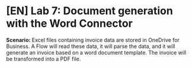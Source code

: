 # [EN] Lab 7: Document generation with the Word Connector

**Scenario:** Excel files containing invoice data are stored in OneDrive for Business. A Flow will read these data, it will parse the data, and it will generate an invoice based on a word document template. The invoice will be transformed into a PDF file.
